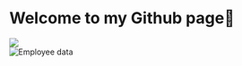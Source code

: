 # Welcome to my Github page💫

![](https://github-readme-stats.vercel.app/api?username=kanishkumar-k&theme=slateorange&hide_border=false&include_all_commits=false&count_private=false)<br/>
<img src="/repository/assets/intro.png" alt="Employee data" title="Employee Data title">
